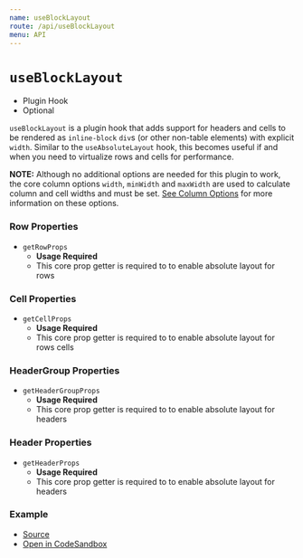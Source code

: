 ```yaml
---
name: useBlockLayout
route: /api/useBlockLayout
menu: API
---
```


# `useBlockLayout`

- Plugin Hook
- Optional

`useBlockLayout` is a plugin hook that adds support for headers and cells to be rendered as `inline-block` `div`s (or other non-table elements) with explicit `width`. Similar to the `useAbsoluteLayout` hook, this becomes useful if and when you need to virtualize rows and cells for performance.

**NOTE:** Although no additional options are needed for this plugin to work, the core column options `width`, `minWidth` and `maxWidth` are used to calculate column and cell widths and must be set. [See Column Options](./useTable.md#column-options) for more information on these options.

### Row Properties

- `getRowProps`
  - **Usage Required**
  - This core prop getter is required to to enable absolute layout for rows

### Cell Properties

- `getCellProps`
  - **Usage Required**
  - This core prop getter is required to to enable absolute layout for rows cells

### HeaderGroup Properties

- `getHeaderGroupProps`
  - **Usage Required**
  - This core prop getter is required to to enable absolute layout for headers

### Header Properties

- `getHeaderProps`
  - **Usage Required**
  - This core prop getter is required to to enable absolute layout for headers

### Example

- [Source](https://github.com/tannerlinsley/react-table/tree/master/examples/block-layout)
- [Open in CodeSandbox](https://codesandbox.io/s/github/tannerlinsley/react-table/tree/master/examples/block-layout)
